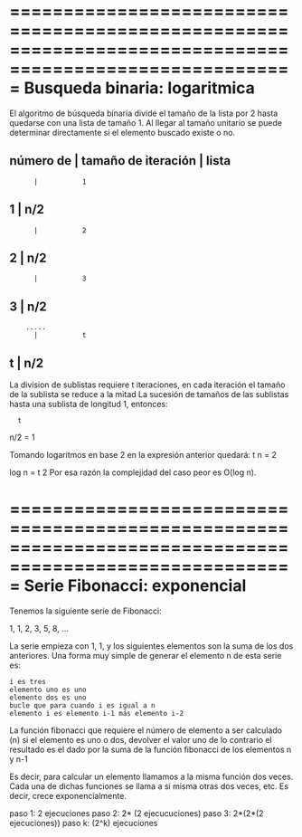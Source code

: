 
========================================================================================================
= Busqueda binaria: logaritmica
========================================================================================================

El algoritmo de búsqueda binaria divide el tamaño de la lista por 2 hasta quedarse con una lista de tamaño 1.
Al llegar al tamaño unitario se puede determinar directamente si el elemento buscado existe o no.



número de | tamaño de
iteración | lista  
-------------------------------   
		  | 		  1
   1	  |		   n/2
-------------------------------
		  |			  2	
   2	  |		   n/2
-------------------------------
		  |			  3	
   3	  |		   n/2
-------------------------------
		.....
		  |			  t	
   t	  |		   n/2
-------------------------------

La division de sublistas requiere t iteraciones, en cada iteración el tamaño de la sublista se reduce a la mitad
La sucesión de tamaños de las sublistas hasta una sublista de longitud 1, entonces:

	  t	
   n/2   = 1
   
Tomando logaritmos en base 2 en la expresión anterior quedará:
		 t
	n = 2

 log n = t
	2
Por esa razón la complejidad del caso peor es O(log n).

	

	
========================================================================================================
= Serie Fibonacci: exponencial
========================================================================================================

Tenemos la siguiente serie de Fibonacci:

1, 1, 2, 3, 5, 8, ...

La serie empieza con 1, 1, y los siguientes elementos son la suma de los dos anteriores.
Una forma muy simple de generar el elemento n de esta serie es:

	i es tres
	elemento uno es uno
	elemento dos es uno
	bucle que para cuando i es igual a n
	elemento i es elemento i-1 más elemento i-2



La función fibonacci que requiere el número de elemento a ser calculado (n)
si el elemento es uno o dos, devolver el valor uno
de lo contrario el resultado es el dado por la suma de la función fibonacci de los elementos n y n-1

Es decir, para calcular un elemento llamamos a la misma función dos veces. Cada una de dichas funciones se llama a si misma otras dos veces, etc. Es decir, crece exponencialmente.


paso 1: 2 ejecuciones
paso 2: 2* (2 ejecucuciones)
paso 3: 2*(2*(2 ejecuciones))
paso k: (2^k) ejecuciones



